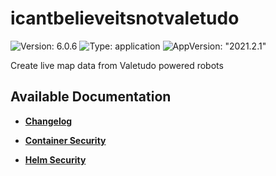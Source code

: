 # icantbelieveitsnotvaletudo

![Version: 6.0.6](https://img.shields.io/badge/Version-6.0.6-informational?style=flat-square) ![Type: application](https://img.shields.io/badge/Type-application-informational?style=flat-square) ![AppVersion: "2021.2.1"](https://img.shields.io/badge/AppVersion-"2021.2.1"-informational?style=flat-square)

Create live map data from Valetudo powered robots

## Available Documentation

- [**Changelog**](CHANGELOG)

- [**Container Security**](container-security)

- [**Helm Security**](helm-security)

